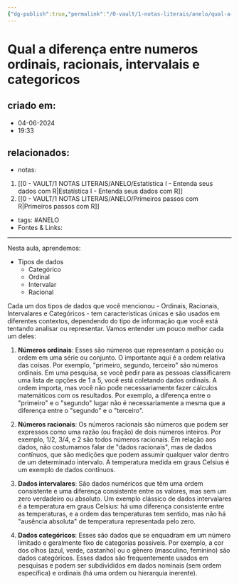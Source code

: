 ```yaml
---
{"dg-publish":true,"permalink":"/0-vault/1-notas-literais/anelo/qual-a-diferenca-entre-numeros-ordinais-racionais-intervalais-e-categoricos/","tags":["ANELO"],"dgHomeLink":true,"dgShowLocalGraph":true,"dgShowFileTree":true,"dgEnableSearch":true}
---
```


# Qual a diferença entre numeros ordinais, racionais, intervalais e categoricos

## criado em: 
- 04-06-2024
- 19:33
## relacionados:
- notas:
1. [[0 - VAULT/1 NOTAS LITERAIS/ANELO/Estatística I - Entenda seus dados com R\|Estatística I - Entenda seus dados com R]]
2. [[0 - VAULT/1 NOTAS LITERAIS/ANELO/Primeiros passos com R\|Primeiros passos com R]]
- tags: #ANELO 
- Fontes & Links: 
---
Nesta aula, aprendemos:

- Tipos de dados
    - Categórico
    - Ordinal
    - Intervalar
    - Racional

Cada um dos tipos de dados que você mencionou - Ordinais, Racionais, Intervalares e Categóricos - tem características únicas e são usados em diferentes contextos, dependendo do tipo de informação que você está tentando analisar ou representar. Vamos entender um pouco melhor cada um deles:

1. **Números ordinais**: Esses são números que representam a posição ou ordem em uma série ou conjunto. O importante aqui é a ordem relativa das coisas. Por exemplo, "primeiro, segundo, terceiro" são números ordinais. Em uma pesquisa, se você pedir para as pessoas classificarem uma lista de opções de 1 a 5, você está coletando dados ordinais. A ordem importa, mas você não pode necessariamente fazer cálculos matemáticos com os resultados. Por exemplo, a diferença entre o "primeiro" e o "segundo" lugar não é necessariamente a mesma que a diferença entre o "segundo" e o "terceiro".

2. **Números racionais**: Os números racionais são números que podem ser expressos como uma razão (ou fração) de dois números inteiros. Por exemplo, 1/2, 3/4, e 2 são todos números racionais. Em relação aos dados, não costumamos falar de "dados racionais", mas de dados contínuos, que são medições que podem assumir qualquer valor dentro de um determinado intervalo. A temperatura medida em graus Celsius é um exemplo de dados contínuos.

3. **Dados intervalares**: São dados numéricos que têm uma ordem consistente e uma diferença consistente entre os valores, mas sem um zero verdadeiro ou absoluto. Um exemplo clássico de dados intervalares é a temperatura em graus Celsius: há uma diferença consistente entre as temperaturas, e a ordem das temperaturas tem sentido, mas não há "ausência absoluta" de temperatura representada pelo zero.

4. **Dados categóricos**: Esses são dados que se enquadram em um número limitado e geralmente fixo de categorias possíveis. Por exemplo, a cor dos olhos (azul, verde, castanho) ou o gênero (masculino, feminino) são dados categóricos. Esses dados são frequentemente usados em pesquisas e podem ser subdivididos em dados nominais (sem ordem específica) e ordinais (há uma ordem ou hierarquia inerente).
